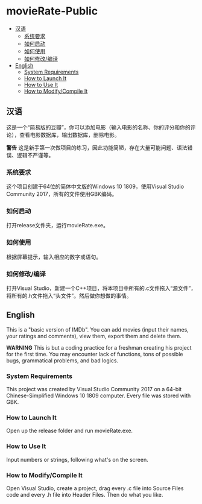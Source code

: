 # movieRate-Public

- [汉语](#汉语)
  - [系统要求](#系统要求)
  - [如何启动](#如何启动)
  - [如何使用](#如何使用)
  - [如何修改/编译](#如何修改/编译)
- [English](#English)
  - [System Requirements](#System-Requirements)
  - [How to Launch It](#How-to-Launch-It)
  - [How to Use It](#How-to-Use-It)
  - [How to Modify/Compile It](#How-to-Modify/Compile-It)

## 汉语

这是一个“简易版的豆瓣”，你可以添加电影（输入电影的名称、你的评分和你的评论），查看电影数据库，输出数据库，删除电影。

**警告** 这是新手第一次做项目的练习，因此功能简陋，存在大量可能问题、语法错误、逻辑不严谨等。

### 系统要求

这个项目创建于64位的简体中文版的Windows 10 1809，使用Visual Studio Community 2017，所有的文件使用GBK编码。

### 如何启动

打开release文件夹，运行movieRate.exe。

### 如何使用

根据屏幕提示，输入相应的数字或语句。

### 如何修改/编译

打开Visual Studio，新建一个C++项目，将本项目中所有的.c文件拖入“源文件”，将所有的.h文件拖入“头文件”。然后做你想做的事情。

## English

This is a "basic version of IMDb". You can add movies (input their names, your ratings and comments), view them, export them and delete them.

**WARNING** This is but a coding practice for a freshman creating his project for the first time. You may encounter lack of functions, tons of possible bugs, grammatical problems, and bad logics.

### System Requirements

This project was created by Visual Studio Community 2017 on a 64-bit Chinese-Simplified Windows 10 1809 computer. Every file was stored with GBK.

### How to Launch It

Open up the release folder and run movieRate.exe.

### How to Use It

Input numbers or strings, following what's on the screen.

### How to Modify/Compile It

Open Visual Studio, create a project, drag every .c file into Source Files code and every .h file into Header Files. Then do what you like.